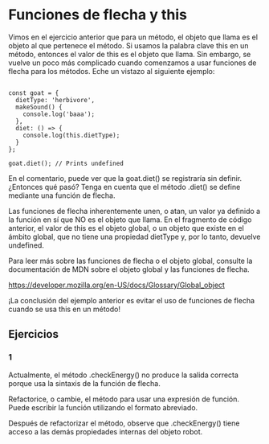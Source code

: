 # Funciones de flecha y this

Vimos en el ejercicio anterior que para un método, el objeto que llama es el objeto al que pertenece el método. Si usamos la palabra clave this en un método, entonces el valor de this es el objeto que llama. Sin embargo, se vuelve un poco más complicado cuando comenzamos a usar funciones de flecha para los métodos. Eche un vistazo al siguiente ejemplo:

~~~

const goat = {
  dietType: 'herbivore',
  makeSound() {
    console.log('baaa');
  },
  diet: () => {
    console.log(this.dietType);
  }
};
 
goat.diet(); // Prints undefined

~~~

En el comentario, puede ver que la goat.diet() se registraría sin definir. ¿Entonces qué pasó? Tenga en cuenta que el método .diet() se define mediante una función de flecha.

Las funciones de flecha inherentemente unen, o atan, un valor ya definido a la función en sí que NO es el objeto que llama. En el fragmento de código anterior, el valor de this es el objeto global, o un objeto que existe en el ámbito global, que no tiene una propiedad dietType y, por lo tanto, devuelve undefined.

Para leer más sobre las funciones de flecha o el objeto global, consulte la documentación de MDN sobre el objeto global y las funciones de flecha.

https://developer.mozilla.org/en-US/docs/Glossary/Global_object

¡La conclusión del ejemplo anterior es evitar el uso de funciones de flecha cuando se usa this en un método!

## Ejercicios

### 1

Actualmente, el método .checkEnergy() no produce la salida correcta porque usa la sintaxis de la función de flecha.

Refactorice, o cambie, el método para usar una expresión de función. Puede escribir la función utilizando el formato abreviado.

Después de refactorizar el método, observe que .checkEnergy() tiene acceso a las demás propiedades internas del objeto robot.